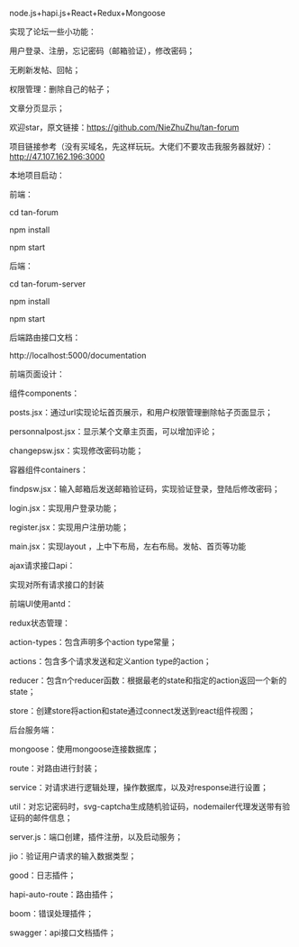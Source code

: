 node.js+hapi.js+React+Redux+Mongoose




实现了论坛一些小功能：

用户登录、注册，忘记密码（邮箱验证），修改密码；

无刷新发帖、回帖；

权限管理：删除自己的帖子；

文章分页显示；

欢迎star，原文链接：https://github.com/NieZhuZhu/tan-forum

项目链接参考（没有买域名，先这样玩玩。大佬们不要攻击我服务器就好）：http://47.107.162.196:3000





本地项目启动：

前端：

cd tan-forum

npm install

npm start

后端：

cd tan-forum-server

npm install

npm start

后端路由接口文档：

http://localhost:5000/documentation







前端页面设计：



组件components：




posts.jsx：通过url实现论坛首页展示，和用户权限管理删除帖子页面显示；

personnalpost.jsx：显示某个文章主页面，可以增加评论；

changepsw.jsx：实现修改密码功能；




容器组件containers：



findpsw.jsx：输入邮箱后发送邮箱验证码，实现验证登录，登陆后修改密码；


login.jsx：实现用户登录功能；


register.jsx：实现用户注册功能；


main.jsx：实现layout ，上中下布局，左右布局。发帖、首页等功能


ajax请求接口api：


实现对所有请求接口的封装




前端UI使用antd：




redux状态管理：



action-types：包含声明多个action type常量；


actions：包含多个请求发送和定义antion type的action；


reducer：包含n个reducer函数：根据最老的state和指定的action返回一个新的state；


store：创建store将action和state通过connect发送到react组件视图；    






后台服务端：


mongoose：使用mongoose连接数据库；


route：对路由进行封装；


service：对请求进行逻辑处理，操作数据库，以及对response进行设置；


util：对忘记密码时，svg-captcha生成随机验证码，nodemailer代理发送带有验证码的邮件信息；


server.js：端口创建，插件注册，以及启动服务；


jio：验证用户请求的输入数据类型；


good：日志插件；


hapi-auto-route：路由插件；


boom：错误处理插件；


swagger：api接口文档插件；

